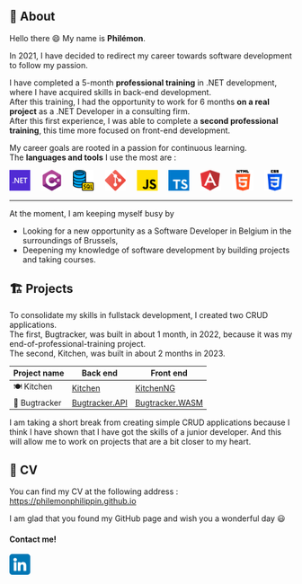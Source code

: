 ## 👤 About

Hello there 😄 My name is **Philémon**.

In 2021, I have decided to redirect my career towards software development to follow my passion.

I have completed a 5-month **professional training** in .NET development, where I have acquired skills in back-end development.  
After this training, I had the opportunity to work for 6 months **on a real project** as a .NET Developer in a consulting firm.  
After this first experience, I was able to complete a **second professional training**, this time more focused on front-end development.

My career goals are rooted in a passion for continuous learning.  
The **languages and tools** I use the most are :

![.NET](./dotnet.png ".NET") &nbsp; &nbsp;
![C#](./csharp.png "C#") &nbsp; &nbsp;
![SQL](./sql.png "SQL") &nbsp; &nbsp;
![Git](./git.png "Git") &nbsp; &nbsp;
![JavaScript](./js.png "JavaScript") &nbsp; &nbsp;
![TypeScript](./ts.png "TypeScript") &nbsp; &nbsp;
![Angular](./angular.png "Angular") &nbsp; &nbsp;
![HTML](./html.png "HTML") &nbsp; &nbsp;
![CSS](./css.png "CSS")

---

At the moment, I am keeping myself busy by

- Looking for a new opportunity as a Software Developer in Belgium in the surroundings of Brussels,
- Deepening my knowledge of software development by building projects and taking courses.

## 🏗️ Projects

To consolidate my skills in fullstack development, I created two CRUD applications.  
The first, Bugtracker, was built in about 1 month, in 2022, because it was my end-of-professional-training project.  
The second, Kitchen, was built in about 2 months in 2023.

| Project name  | Back end                                                                   | Front end                                                                    |
| ------------- | -------------------------------------------------------------------------- | ---------------------------------------------------------------------------- |
| 🍽️ Kitchen    | [Kitchen](https://github.com/PhilemonPhilippin/Kitchen-repo)               | [KitchenNG](https://github.com/PhilemonPhilippin/KitchenNG-repo)             |
| 🐞 Bugtracker | [Bugtracker.API](https://github.com/PhilemonPhilippin/Bugtracker.API-repo) | [Bugtracker.WASM](https://github.com/PhilemonPhilippin/Bugtracker.WASM-repo) |

I am taking a short break from creating simple CRUD applications because I think I have shown that I have got the skills of a junior developer. And this will allow me to work on projects that are a bit closer to my heart.

## 📄 CV

You can find my CV at the following address : https://philemonphilippin.github.io

I am glad that you found my GitHub page and wish you a wonderful day 😃

#### Contact me!

[![LinkedIn - Philémon Philippin](/linkedin.png)](https://www.linkedin.com/in/philemonphilippin/ "LinkedIn vers philemonphilippin")
